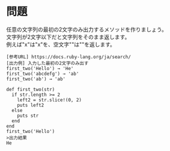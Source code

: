 # 問題  
任意の文字列の最初の2文字のみ出力するメソッドを作りましょう。  
文字列が2文字以下だと文字列をそのまま返します。  
例えば"x"は"x"を、空文字""は""を返します。  
```
[参考URL] https://docs.ruby-lang.org/ja/search/
[出力例] 入力した最初の2文字のみ出す
first_two('Hello') → 'He'
first_two('abcdefg') → 'ab'
first_two('ab') → 'ab'
```

```
def first_two(str)
  if str.length >= 2
    left2 = str.slice!(0, 2)
    puts left2
  else
    puts str
  end
end
first_two('Hello')
>出力結果
He
```
